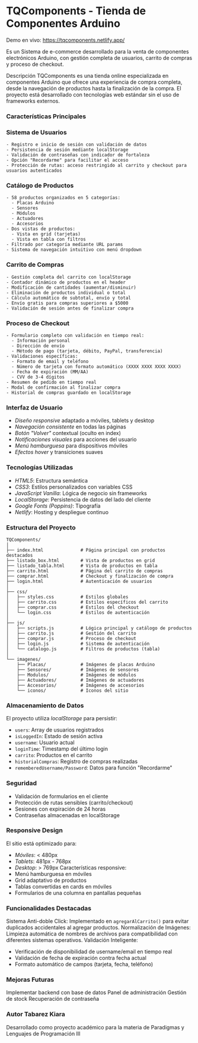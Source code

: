 # TQComponents - Tienda de Componentes Arduino
 Demo en vivo: https://tqcomponents.netlify.app/

Es un Sistema de e-commerce desarrollado para la venta de componentes electrónicos Arduino, con gestión completa de usuarios, carrito de compras y proceso de checkout.

Descripción
TQComponents es una tienda online especializada en componentes Arduino que ofrece una experiencia de compra completa, desde la navegación de productos hasta la finalización de la compra. El proyecto está desarrollado con tecnologías web estándar sin el uso de frameworks externos.

### Características Principales

  ### Sistema de Usuarios
  
    - Registro e inicio de sesión con validación de datos
    - Persistencia de sesión mediante localStorage
    - Validación de contraseñas con indicador de fortaleza
    - Opción "Recordarme" para facilitar el acceso
    - Protección de rutas: acceso restringido al carrito y checkout para usuarios autenticados
  ### Catálogo de Productos
  
    - 58 productos organizados en 5 categorías:
      - Placas Arduino
      - Sensores
      - Módulos
      - Actuadores
      - Accesorios
    - Dos vistas de productos:
      - Vista en grid (tarjetas)
      - Vista en tabla con filtros
    - Filtrado por categoría mediante URL params
    - Sistema de navegación intuitivo con menú dropdown
  ### Carrito de Compras
  
    - Gestión completa del carrito con localStorage
    - Contador dinámico de productos en el header
    - Modificación de cantidades (aumentar/disminuir)
    - Eliminación de productos individual o total
    - Cálculo automático de subtotal, envío y total
    - Envío gratis para compras superiores a $5000
    - Validación de sesión antes de finalizar compra
  ### Proceso de Checkout
    - Formulario completo con validación en tiempo real:
      - Información personal
      - Dirección de envío
      - Método de pago (tarjeta, débito, PayPal, transferencia)
    - Validaciones específicas:
      - Formato de email y teléfono
      - Número de tarjeta con formato automático (XXXX XXXX XXXX XXXX)
      - Fecha de expiración (MM/AA)
      - CVV de 3-4 dígitos
    - Resumen de pedido en tiempo real
    - Modal de confirmación al finalizar compra
    - Historial de compras guardado en localStorage

### Interfaz de Usuario

  - *Diseño responsive* adaptado a móviles, tablets y desktop
  - *Navegación consistente* en todas las páginas
  - *Botón "Volver"* contextual (oculto en index)
  - *Notificaciones visuales* para acciones del usuario
  - *Menú hamburguesa* para dispositivos móviles
  - *Efectos hover* y transiciones suaves

### Tecnologías Utilizadas

  - *HTML5*: Estructura semántica
  - *CSS3*: Estilos personalizados con variables CSS
  - *JavaScript Vanilla*: Lógica de negocio sin frameworks
  - *LocalStorage*: Persistencia de datos del lado del cliente
  - *Google Fonts (Poppins)*: Tipografía
  - *Netlify*: Hosting y despliegue continuo

### Estructura del Proyecto
  ```
  TQComponents/
  │
  ├── index.html              # Página principal con productos destacados
  ├── listado_box.html        # Vista de productos en grid
  ├── listado_tabla.html      # Vista de productos en tabla
  ├── carrito.html            # Página del carrito de compras
  ├── comprar.html            # Checkout y finalización de compra
  ├── login.html              # Autenticación de usuarios
  │
  ├── css/
  │   ├── styles.css          # Estilos globales
  │   ├── carrito.css         # Estilos específicos del carrito
  │   ├── comprar.css         # Estilos del checkout
  │   └── login.css           # Estilos de autenticación
  │
  ├── js/
  │   ├── scripts.js          # Lógica principal y catálogo de productos
  │   ├── carrito.js          # Gestión del carrito
  │   ├── comprar.js          # Proceso de checkout
  │   ├── login.js            # Sistema de autenticación
  │   └── catalogo.js         # Filtros de productos (tabla)
  │
  └── imagenes/
      ├── Placas/             # Imágenes de placas Arduino
      ├── Sensores/           # Imágenes de sensores
      ├── Modulos/            # Imágenes de módulos
      ├── Actuadores/         # Imágenes de actuadores
      ├── Accesorios/         # Imágenes de accesorios
      └── iconos/             # Iconos del sitio
  ```

### Almacenamiento de Datos

  El proyecto utiliza *localStorage* para persistir:
  - `users`: Array de usuarios registrados
  - `isLoggedIn`: Estado de sesión activa
  - `username`: Usuario actual
  - `loginTime`: Timestamp del último login
  - `carrito`: Productos en el carrito
  - `historialCompras`: Registro de compras realizadas
  - `rememberedUsername/Password`: Datos para función "Recordarme"

### Seguridad 

  - Validación de formularios en el cliente
  - Protección de rutas sensibles (carrito/checkout)
  - Sesiones con expiración de 24 horas
  - Contraseñas almacenadas en localStorage 

### Responsive Design

  El sitio está optimizado para:
  - *Móviles*: < 480px
  - *Tablets*: 481px - 768px
  - *Desktop*: > 769px
  Características responsive:
  - Menú hamburguesa en móviles
  - Grid adaptativo de productos
  - Tablas convertidas en cards en móviles
  - Formularios de una columna en pantallas pequeñas

### Funcionalidades Destacadas

  Sistema Anti-doble Click: Implementado en `agregarAlCarrito()` para evitar duplicados accidentales al agregar productos.
  Normalización de Imágenes: Limpieza automática de nombres de archivos para compatibilidad con diferentes sistemas operativos.
  Validación Inteligente:
  - Verificación de disponibilidad de username/email en tiempo real
  - Validación de fecha de expiración contra fecha actual
  - Formato automático de campos (tarjeta, fecha, teléfono)

### Mejoras Futuras
Implementar backend con base de datos
Panel de administración
Gestión de stock
Recuperación de contraseña

### Autor Tabarez Kiara
Desarrollado como proyecto académico para la materia de Paradigmas y Lenguajes de Programación III
